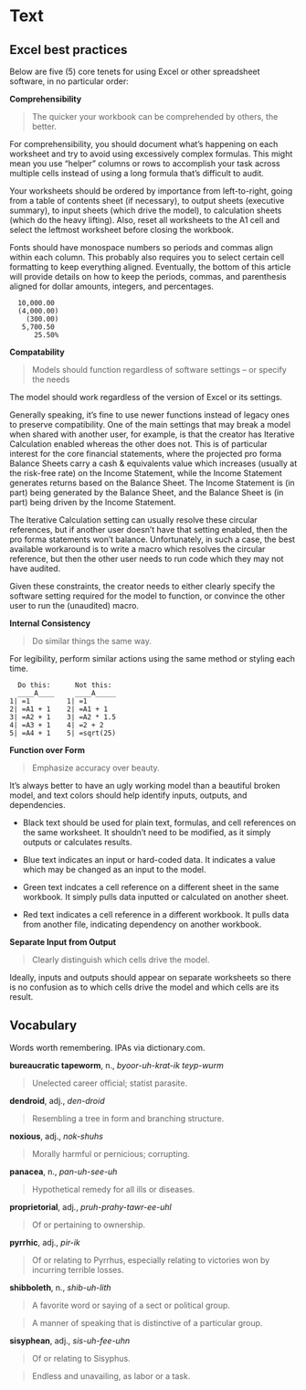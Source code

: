 # Text

## Excel best practices

Below are five (5) core tenets for using Excel or other spreadsheet software, in no particular order:

**Comprehensibility**

> The quicker your workbook can be comprehended by others, the better.

For comprehensibility, you should document what’s happening on each worksheet and try to avoid using excessively complex formulas. This might mean you use “helper” columns or rows to accomplish your task across multiple cells instead of using a long formula that’s difficult to audit.

Your worksheets should be ordered by importance from left-to-right, going from a table of contents sheet (if necessary), to output sheets (executive summary), to input sheets (which drive the model), to calculation sheets (which do the heavy lifting). Also, reset all worksheets to the A1 cell and select the leftmost worksheet before closing the workbook.

Fonts should have monospace numbers so periods and commas align within each column. This probably also requires you to select certain cell formatting to keep everything aligned. Eventually, the bottom of this article will provide details on how to keep the periods, commas, and parenthesis aligned for dollar amounts, integers, and percentages.

```
  10,000.00
  (4,000.00)
    (300.00)
   5,700.50
      25.50%     
```

**Compatability**

> Models should function regardless of software settings – or specify the needs

The model should work regardless of the version of Excel or its settings.

Generally speaking, it’s fine to use newer functions instead of legacy ones to preserve compatibility. One of the main settings that may break a model when shared with another user, for example, is that the creator has Iterative Calculation enabled whereas the other does not. This is of particular interest for the core financial statements, where the projected pro forma Balance Sheets carry a cash & equivalents value which increases (usually at the risk-free rate) on the Income Statement, while the Income Statement generates returns based on the Balance Sheet. The Income Statement is (in part) being generated by the Balance Sheet, and the Balance Sheet is (in part) being driven by the Income Statement.

The Iterative Calculation setting can usually resolve these circular references, but if another user doesn’t have that setting enabled, then the pro forma statements won’t balance. Unfortunately, in such a case, the best available workaround is to write a macro which resolves the circular reference, but then the other user needs to run code which they may not have audited.

Given these constraints, the creator needs to either clearly specify the software setting required for the model to function, or convince the other user to run the (unaudited) macro.

**Internal Consistency**

> Do similar things the same way.

For legibility, perform similar actions using the same method or styling each time.

```
  Do this:      Not this:
  ____A____     ____A_____
1| =1         1| =1
2| =A1 + 1    2| =A1 + 1
3| =A2 + 1    3| =A2 * 1.5
4| =A3 + 1    4| =2 + 2
5| =A4 + 1    5| =sqrt(25)
```

**Function over Form**

> Emphasize accuracy over beauty.

It’s always better to have an ugly working model than a beautiful broken model, and text colors should help identify inputs, outputs, and dependencies.

* Black text should be used for plain text, formulas, and cell references on the same worksheet. It shouldn’t need to be modified, as it simply outputs or calculates results.

* Blue text indicates an input or hard-coded data. It indicates a value which may be changed as an input to the model.

* Green text indcates a cell reference on a different sheet in the same workbook. It simply pulls data inputted or calculated on another sheet.

* Red text indicates a cell reference in a different workbook. It pulls data from another file, indicating dependency on another workbook.

**Separate Input from Output**

> Clearly distinguish which cells drive the model.

Ideally, inputs and outputs should appear on separate worksheets so there is no confusion as to which cells drive the model and which cells are its result.


## Vocabulary

Words worth remembering. IPAs via dictionary.com.

**bureaucratic tapeworm**, n., _byoor-uh-krat-ik teyp-wurm_

> Unelected career official; statist parasite.

**dendroid**, adj., _den-droid_

> Resembling a tree in form and branching structure.

**noxious**, adj., _nok-shuhs_

> Morally harmful or pernicious; corrupting.

**panacea**, n., _pan-uh-see-uh_

> Hypothetical remedy for all ills or diseases.

**proprietorial**, adj., _pruh-prahy-tawr-ee-uhl_

> Of or pertaining to ownership.

**pyrrhic**, adj., _pir-ik_

> Of or relating to Pyrrhus, especially relating to victories won by incurring terrible losses.

**shibboleth**, n., _shib-uh-lith_

> A favorite word or saying of a sect or political group.

> A manner of speaking that is distinctive of a particular group.

**sisyphean**, adj., _sis-uh-fee-uhn_

> Of or relating to Sisyphus.

> Endless and unavailing, as labor or a task.
